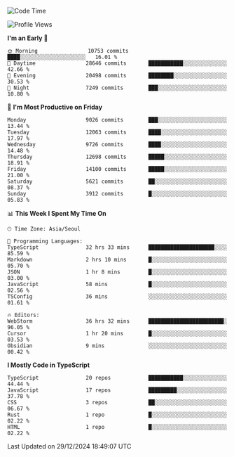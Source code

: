 <!--START_SECTION:waka-->
![Code Time](http://img.shields.io/badge/Code%20Time-7%2C137%20hrs%2018%20mins-blue)

![Profile Views](http://img.shields.io/badge/Profile%20Views-0-blue)

**I'm an Early 🐤** 

```text
🌞 Morning                10753 commits       ████░░░░░░░░░░░░░░░░░░░░░   16.01 % 
🌆 Daytime                28646 commits       ███████████░░░░░░░░░░░░░░   42.66 % 
🌃 Evening                20498 commits       ████████░░░░░░░░░░░░░░░░░   30.53 % 
🌙 Night                  7249 commits        ███░░░░░░░░░░░░░░░░░░░░░░   10.80 % 
```
📅 **I'm Most Productive on Friday** 

```text
Monday                   9026 commits        ███░░░░░░░░░░░░░░░░░░░░░░   13.44 % 
Tuesday                  12063 commits       ████░░░░░░░░░░░░░░░░░░░░░   17.97 % 
Wednesday                9726 commits        ████░░░░░░░░░░░░░░░░░░░░░   14.48 % 
Thursday                 12698 commits       █████░░░░░░░░░░░░░░░░░░░░   18.91 % 
Friday                   14100 commits       █████░░░░░░░░░░░░░░░░░░░░   21.00 % 
Saturday                 5621 commits        ██░░░░░░░░░░░░░░░░░░░░░░░   08.37 % 
Sunday                   3912 commits        █░░░░░░░░░░░░░░░░░░░░░░░░   05.83 % 
```


📊 **This Week I Spent My Time On** 

```text
🕑︎ Time Zone: Asia/Seoul

💬 Programming Languages: 
TypeScript               32 hrs 33 mins      █████████████████████░░░░   85.59 % 
Markdown                 2 hrs 10 mins       █░░░░░░░░░░░░░░░░░░░░░░░░   05.70 % 
JSON                     1 hr 8 mins         █░░░░░░░░░░░░░░░░░░░░░░░░   03.00 % 
JavaScript               58 mins             █░░░░░░░░░░░░░░░░░░░░░░░░   02.56 % 
TSConfig                 36 mins             ░░░░░░░░░░░░░░░░░░░░░░░░░   01.61 % 

🔥 Editors: 
WebStorm                 36 hrs 32 mins      ████████████████████████░   96.05 % 
Cursor                   1 hr 20 mins        █░░░░░░░░░░░░░░░░░░░░░░░░   03.53 % 
Obsidian                 9 mins              ░░░░░░░░░░░░░░░░░░░░░░░░░   00.42 % 
```

**I Mostly Code in TypeScript** 

```text
TypeScript               20 repos            ███████████░░░░░░░░░░░░░░   44.44 % 
JavaScript               17 repos            █████████░░░░░░░░░░░░░░░░   37.78 % 
CSS                      3 repos             ██░░░░░░░░░░░░░░░░░░░░░░░   06.67 % 
Rust                     1 repo              █░░░░░░░░░░░░░░░░░░░░░░░░   02.22 % 
HTML                     1 repo              █░░░░░░░░░░░░░░░░░░░░░░░░   02.22 % 
```




 Last Updated on 29/12/2024 18:49:07 UTC
<!--END_SECTION:waka-->
